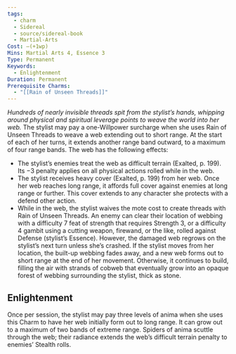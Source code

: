 ```yaml
---
tags:
  - charm
  - Sidereal
  - source/sidereal-book
  - Martial-Arts
Cost: —(+1wp)
Mins: Martial Arts 4, Essence 3
Type: Permanent
Keywords:
  - Enlightenment
Duration: Permanent
Prerequisite Charms:
  - "[[Rain of Unseen Threads]]"
---
```

*Hundreds of nearly invisible threads spit from the stylist’s hands, whipping around physical and spiritual leverage points to weave the world into her web.*
The stylist may pay a one-Willpower surcharge when she uses Rain of Unseen Threads to weave a web extending out to short range. At the start of each of her turns, it extends another range band outward, to a maximum of four range bands. The web has the following effects: 
- The stylist’s enemies treat the web as difficult terrain (Exalted, p. 199). Its −3 penalty applies on all physical actions rolled while in the web. 
- The stylist receives heavy cover (Exalted, p. 199) from her web. Once her web reaches long range, it affords full cover against enemies at long range or further. This cover extends to any character she protects with a defend other action. 
- While in the web, the stylist waives the mote cost to create threads with Rain of Unseen Threads.
An enemy can clear their location of webbing with a difficulty 7 feat of strength that requires Strength 3, or a difficulty 4 gambit using a cutting weapon, firewand, or the like, rolled against Defense (stylist’s Essence). However, the damaged web regrows on the stylist’s next turn unless she’s crashed.
If the stylist moves from her location, the built-up webbing fades away, and a new web forms out to short range at the end of her movement. Otherwise, it continues to build, filling the air with strands of cobweb that eventually grow into an opaque forest of webbing surrounding the stylist, thick as stone. 
## Enlightenment
Once per session, the stylist may pay three levels of anima when she uses this Charm to have her web initially form out to long range. It can grow out to a maximum of two bands of extreme range. Spiders of anima scuttle through the web; their radiance extends the web’s difficult terrain penalty to enemies’ Stealth rolls.